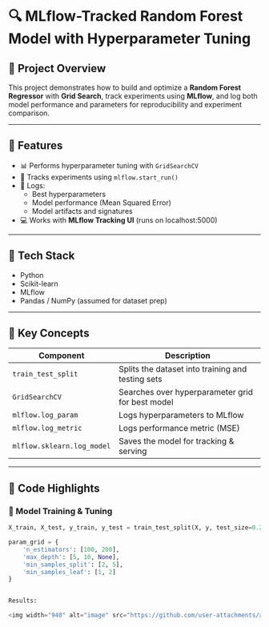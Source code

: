 # 🔍 MLflow-Tracked Random Forest Model with Hyperparameter Tuning

## 📌 Project Overview

This project demonstrates how to build and optimize a **Random Forest Regressor** with **Grid Search**, track experiments using **MLflow**, and log both model performance and parameters for reproducibility and experiment comparison.

---

## 🚀 Features

- 📊 Performs hyperparameter tuning with `GridSearchCV`
- 🧪 Tracks experiments using `mlflow.start_run()`
- 📁 Logs:
  - Best hyperparameters
  - Model performance (Mean Squared Error)
  - Model artifacts and signatures
- 💻 Works with **MLflow Tracking UI** (runs on localhost:5000)

---

## 🧱 Tech Stack

- Python
- Scikit-learn
- MLflow
- Pandas / NumPy (assumed for dataset prep)

---

## 🧠 Key Concepts

| Component        | Description                                         |
|------------------|-----------------------------------------------------|
| `train_test_split` | Splits the dataset into training and testing sets |
| `GridSearchCV`   | Searches over hyperparameter grid for best model   |
| `mlflow.log_param` | Logs hyperparameters to MLflow                    |
| `mlflow.log_metric` | Logs performance metric (MSE)                   |
| `mlflow.sklearn.log_model` | Saves the model for tracking & serving   |

---

## 📄 Code Highlights

### 🎯 Model Training & Tuning

```python
X_train, X_test, y_train, y_test = train_test_split(X, y, test_size=0.2)

param_grid = {
    'n_estimators': [100, 200],
    'max_depth': [5, 10, None],
    'min_samples_split': [2, 5],
    'min_samples_leaf': [1, 2]
}


Results:

<img width="940" alt="image" src="https://github.com/user-attachments/assets/77c8fe47-c612-4978-ac2d-17fe26a81a27" />


